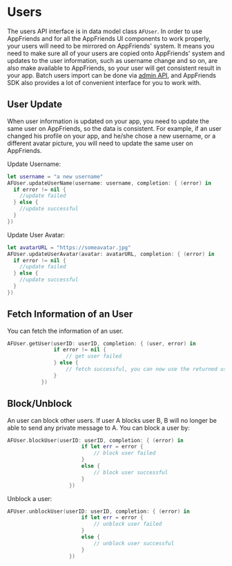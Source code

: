 # Users
The users API interface is in data model class `AFUser`. In order to use AppFriends and for all the AppFriends UI components to work properly, your users will need to be mirrored on AppFriends' system. It means you need to make sure all of your users are copied onto AppFriends' system and updates to the user information, such as username change and so on, are also make available to AppFriends, so your user will get consistent result in your app. Batch users import can be done via [admin API](/api/adminapi.md), and AppFriends SDK also provides a lot of convenient interface for you to work with.

## User Update
When user information is updated on your app, you need to update the same user on AppFriends, so the data is consistent. For example, if an user changed his profile on your app, and he/she chose a new username, or a different avatar picture, you will need to update the same user on AppFriends.

Update Username:
```swift
let username = "a new username"
AFUser.updateUserName(username: username, completion: { (error) in
  if error != nil {
    //update failed
  } else {
    //update successful
  }
})
```
Update User Avatar:
```swift
let avatarURL = "https://someavatar.jpg"
AFUser.updateUserAvatar(avatar: avatarURL, completion: { (error) in
  if error != nil {
    //update failed
  } else {
    //update successful
  }
})
```

## Fetch Information of an User
You can fetch the information of an user.
```swift
AFUser.getUser(userID: userID, completion: { (user, error) in
               if error != nil {
                   // get user failed
               } else {
                   // fetch successful, you can now use the returned user object
               }
           })
```

## Block/Unblock
An user can block other users. If user A blocks user B, B will no longer be able to send any private message to A.
You can block a user by:
```swift
AFUser.blockUser(userID: userID, completion: { (error) in
                        if let err = error {
                            // block user failed
                        }
                        else {
                            // block user successful
                        }
                    })
```
Unblock a user:
```swift
AFUser.unblockUser(userID: userID, completion: { (error) in
                        if let err = error {
                            // unblock user failed
                        }
                        else {
                            // unblock user successful
                        }
                    })
```
